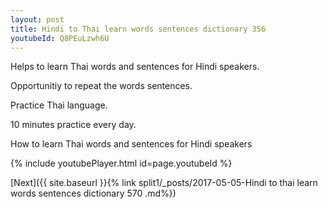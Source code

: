 ```yaml
---
layout: post
title: Hindi to Thai learn words sentences dictionary 356 
youtubeId: Q8PEuLzwh6U
---
```

 
 
Helps to learn Thai words and sentences for Hindi speakers.

Opportunitiy to repeat the words sentences. 

Practice Thai language. 
 
10 minutes practice every day. 
 
How to learn Thai words and sentences for Hindi speakers 
 
{% include youtubePlayer.html id=page.youtubeId %}
 
 
[Next]({{ site.baseurl }}{% link  split1/_posts/2017-05-05-Hindi to thai learn words sentences dictionary 570 .md%})
 
